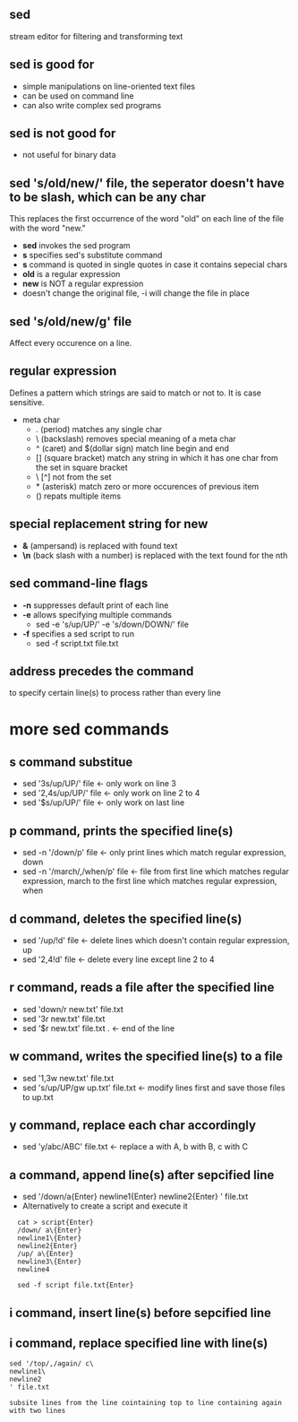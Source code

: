 sed
---
stream editor for filtering and transforming text


sed is good for
---------------
- simple manipulations on line-oriented text files
- can be used on command line
- can also write complex sed programs


sed is not good for
-------------------
- not useful for binary data


sed 's/old/new/' file, the seperator doesn't have to be slash, which can be any char
------------------------------------------------------------------------------------
This replaces the first occurrence of the word "old" on each line of the file with the word "new."
- **sed** invokes the sed program
- **s** specifies sed's substitute command
- **s** command is quoted in single quotes in case it contains sepecial chars
- **old** is a regular expression
- **new** is NOT a regular expression
- doesn't change the original file, -i will change the file in place

sed 's/old/new/g' file
----------------------
Affect every occurence on a line.

regular expression
------------------
Defines a pattern which strings are said to match or not to. It is case sensitive.

- meta char
    - . (period) matches any single char
    - \\ (backslash) removes special meaning of a meta char
    - ^ (caret) and $(dollar sign) match line begin and end
    - \[] (square bracket) match any string in which it has one char from the set in square bracket
    - \ [^] not from the set
    - \* (asterisk) match zero or more occurences of previous item
    - () repats  multiple items

special replacement string for new
----------------------------------
- **&** (ampersand) is replaced with found text
- **\n** (back slash with a number) is replaced with the text found for the nth


sed command-line flags
----------------------
- **-n** suppresses default print of each line
- **-e** allows specifying multiple commands
    - sed -e 's/up/UP/' -e 's/down/DOWN/' file
- **-f** specifies a sed script to run
    - sed -f script.txt file.txt

address precedes the command
----------------------------
to specify certain line(s) to process rather than every line

more sed commands
=================

**s** command substitue
-----------------------
- sed '3s/up/UP/' file <- only work on line 3
- sed '2,4s/up/UP/' file <- only work on line 2 to 4
- sed '$s/up/UP/' file <- only work on last line

**p** command, prints the specified line(s)
------------------------------------
- sed -n '/down/p' file <- only print lines which match regular expression, down
- sed -n '/march/,/when/p' file <- file from first line which matches regular expression, march to the first line which matches regular expression, when

**d** command, deletes the specified line(s)
-------------------------------------
- sed '/up/!d' file <- delete lines which doesn't contain regular expression, up
- sed '2,4!d' file <- delete every line except line 2 to 4

**r** command, reads a file after the specified line
---------------------------------------------
- sed 'down/r new.txt' file.txt 
- sed '3r new.txt' file.txt
- sed '$r new.txt' file.txt . <- end of the line


**w** command, writes the specified line(s) to a file
----------------------------------------------
- sed '1,3w new.txt' file.txt
- sed 's/up/UP/gw up.txt' file.txt <- modify lines first and save those files to up.txt

**y** command, replace each char accordingly
-----------------------------------
- sed 'y/abc/ABC' file.txt <- replace a with A, b with B, c with C

**a** command, append line(s) after sepcified line
-------------------------------------------------
- sed '/down/a\{Enter}
  newline1\{Enter}
  newline2{Enter}
  ' file.txt
- Alternatively to create a script and execute it
```
  cat > script{Enter}
  /down/ a\{Enter}
  newline1\{Enter}
  newline2{Enter}
  /up/ a\{Enter}
  newline3\{Enter}
  newline4
```
```
  sed -f script file.txt{Enter}
```  
**i** command, insert line(s) before sepcified line  
------------------------------------------

**i** command, replace specified line with line(s)  
------------------------------------------
```
sed '/top/,/again/ c\
newline1\
newline2
' file.txt

subsite lines from the line cointaining top to line containing again
with two lines
```


